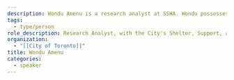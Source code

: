 ```yaml
---
description: Wondu Amenu is a research analyst at SSHA. Wondu possesses Master's degree in international health from Vrije University of Amsterdam, The Netherlands, and has previously worked as an academic lecturing in Epidemiology, Biostatistics and Communicable disease control for health science students. He has previously published scientific articles on peer-reviewed international journals which can be accessed at https://www.researchgate.net/search/publication?q=wondu%20teshome
tags:
  - type/person
role_description: Research Analyst, with the City's Shelter, Support, and Housing Administration (SSHA) Division
organization:
  - "[[City of Toronto]]"
title: Wondu Amenu
categories:
  - speaker
---
```

